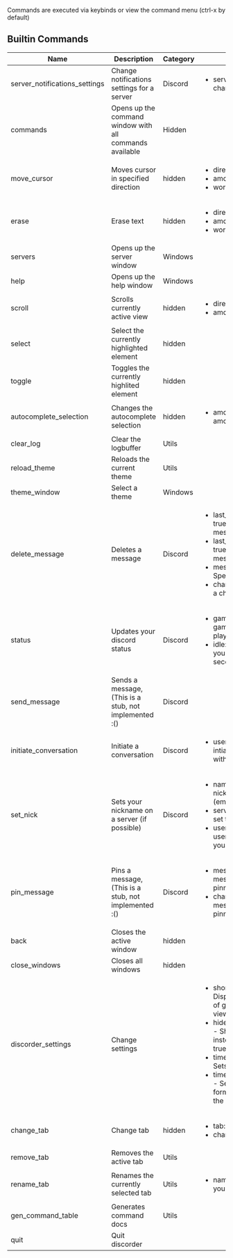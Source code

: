 
Commands are executed via keybinds or view the command menu (ctrl-x by default)

## Builtin Commands

| Name | Description | Category | Args |
| --- | --------- | ------- | ---- |
| server_notifications_settings | Change notifications settings for a server | Discord | <ul><li>server:string - Server to change settings on</li></ul> | 
| commands | Opens up the command window with all commands available | Hidden | <ul></ul> | 
| move_cursor | Moves cursor in specified direction | hidden | <ul><li>direction:string</li><li>amount:int</li><li>word:boolean</li></ul> | 
| erase | Erase text | hidden | <ul><li>direction:string</li><li>amount:int</li><li>words:boolean</li></ul> | 
| servers | Opens up the server window | Windows | <ul></ul> | 
| help | Opens up the help window | Windows | <ul></ul> | 
| scroll | Scrolls currently active view | hidden | <ul><li>direction:string</li><li>amount:int</li></ul> | 
| select | Select the currently highlighted element | hidden | <ul></ul> | 
| toggle | Toggles the currently highlited element | hidden | <ul></ul> | 
| autocomplete_selection | Changes the autocomplete selection | hidden | <ul><li>amount:boolean - The amoount to change in</li></ul> | 
| clear_log | Clear the logbuffer | Utils | <ul></ul> | 
| reload_theme | Reloads the current theme | Utils | <ul></ul> | 
| theme_window | Select a theme | Windows | <ul></ul> | 
| delete_message | Deletes a message | Discord | <ul><li>last_yours:boolean - If true deletes last message you sent</li><li>last_any:boolean - If true deletes last message anyone sent</li><li>message:string - Specify a message id</li><li>channel:string - Specify a channel id</li></ul> | 
| status | Updates your discord status | Discord | <ul><li>game:string - What game you should appear playing as</li><li>idle:int - How long you've been idle in seconds</li></ul> | 
| send_message | Sends a message, (This is a stub, not implemented :() | Discord | <ul></ul> | 
| initiate_conversation | Initiate a conversation | Discord | <ul><li>user:string - User to intiate a conversation with</li></ul> | 
| set_nick | Sets your nickname on a server (if possible) | Discord | <ul><li>name:string - The nickname you will set (empty to reset)</li><li>server:string - Server to set the nickname on</li><li>user:string - Specify a user, leave empty for youself</li></ul> | 
| pin_message | Pins a message, (This is a stub, not implemented :() | Discord | <ul><li>message:string - The message that will be pinned</li><li>channel:string - The message that will be pinned</li></ul> | 
| back | Closes the active window | hidden | <ul></ul> | 
| close_windows | Closes all windows | hidden | <ul></ul> | 
| discorder_settings | Change settings |  | <ul><li>short_guilds:boolean - Displays a mini version of guilds in message view</li><li>hide_nicknames:boolean - Shows usernames instead of nicknames if true</li><li>time_format_full:string - Sets the full time format</li><li>time_format_short:string - Sets the short time format (for messages on the same day)</li></ul> | 
| change_tab | Change tab | hidden | <ul><li>tab:int</li><li>change:int</li></ul> | 
| remove_tab | Removes the active tab | Utils | <ul></ul> | 
| rename_tab | Renames the currently selected tab | Utils | <ul><li>name:string - The name you want to give</li></ul> | 
| gen_command_table | Generates command docs | Utils | <ul></ul> | 
| quit | Quit discorder |  | <ul></ul> | 